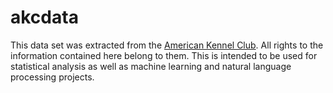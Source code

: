 # akcdata
This data set was extracted from the [American Kennel Club](https://www.akc.org/). All rights to the information contained here belong to them. This is intended to be used for statistical analysis as well as machine learning and natural language processing projects.
